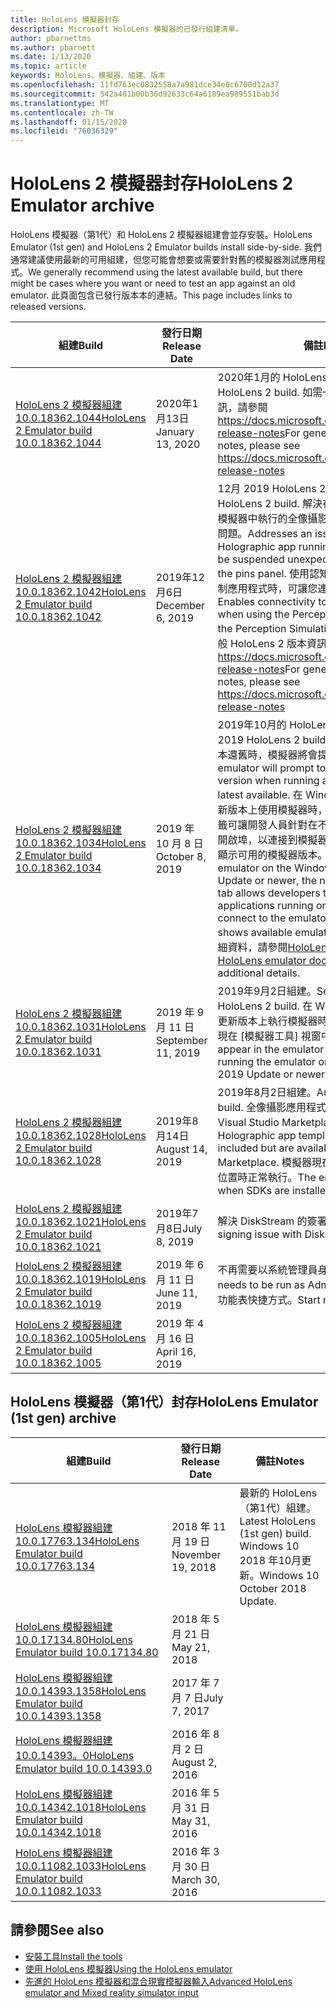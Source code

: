 ```yaml
---
title: HoloLens 模擬器封存
description: Microsoft HoloLens 模擬器的已發行組建清單。
author: pbarnettms
ms.author: pbarnett
ms.date: 1/13/2020
ms.topic: article
keywords: HoloLens、模擬器、組建、版本
ms.openlocfilehash: 11fd763ec0832558a7a981dce34e0c6700d12a37
ms.sourcegitcommit: 542a481b00b36d92633c64a6189ea989551bab3d
ms.translationtype: MT
ms.contentlocale: zh-TW
ms.lasthandoff: 01/15/2020
ms.locfileid: "76036329"
---
```

# <a name="hololens-2-emulator-archive"></a><span data-ttu-id="a5b61-104">HoloLens 2 模擬器封存</span><span class="sxs-lookup"><span data-stu-id="a5b61-104">HoloLens 2 Emulator archive</span></span>

<span data-ttu-id="a5b61-105">HoloLens 模擬器（第1代）和 HoloLens 2 模擬器組建會並存安裝。</span><span class="sxs-lookup"><span data-stu-id="a5b61-105">HoloLens Emulator (1st gen) and HoloLens 2 Emulator builds install side-by-side.</span></span> <span data-ttu-id="a5b61-106">我們通常建議使用最新的可用組建，但您可能會想要或需要針對舊的模擬器測試應用程式。</span><span class="sxs-lookup"><span data-stu-id="a5b61-106">We generally recommend using the latest available build, but there might be cases where you want or need to test an app against an old emulator.</span></span> <span data-ttu-id="a5b61-107">此頁面包含已發行版本本的連結。</span><span class="sxs-lookup"><span data-stu-id="a5b61-107">This page includes links to released versions.</span></span>

|  <span data-ttu-id="a5b61-108">組建</span><span class="sxs-lookup"><span data-stu-id="a5b61-108">Build</span></span> |  <span data-ttu-id="a5b61-109">發行日期</span><span class="sxs-lookup"><span data-stu-id="a5b61-109">Release Date</span></span> |  <span data-ttu-id="a5b61-110">備註</span><span class="sxs-lookup"><span data-stu-id="a5b61-110">Notes</span></span> | 
|----------|----------|----------|
|  [<span data-ttu-id="a5b61-111">HoloLens 2 模擬器組建10.0.18362.1044</span><span class="sxs-lookup"><span data-stu-id="a5b61-111">HoloLens 2 Emulator build 10.0.18362.1044</span></span>](https://go.microsoft.com/fwlink/?linkid=2114824) | <span data-ttu-id="a5b61-112">2020年1月13日</span><span class="sxs-lookup"><span data-stu-id="a5b61-112">January 13, 2020</span></span> | <span data-ttu-id="a5b61-113">2020年1月的 HoloLens 2 組建。</span><span class="sxs-lookup"><span data-stu-id="a5b61-113">January 2020 HoloLens 2 build.</span></span>  <span data-ttu-id="a5b61-114">如需一般 HoloLens 2 版本資訊，請參閱 https://docs.microsoft.com/hololens/hololens-release-notes</span><span class="sxs-lookup"><span data-stu-id="a5b61-114">For general HoloLens 2 release notes, please see https://docs.microsoft.com/hololens/hololens-release-notes</span></span> |
|  [<span data-ttu-id="a5b61-115">HoloLens 2 模擬器組建10.0.18362.1042</span><span class="sxs-lookup"><span data-stu-id="a5b61-115">HoloLens 2 Emulator build 10.0.18362.1042</span></span>](https://go.microsoft.com/fwlink/?linkid=2112589) | <span data-ttu-id="a5b61-116">2019年12月6日</span><span class="sxs-lookup"><span data-stu-id="a5b61-116">December 6, 2019</span></span> | <span data-ttu-id="a5b61-117">12月 2019 HoloLens 2 組建。</span><span class="sxs-lookup"><span data-stu-id="a5b61-117">December 2019 HoloLens 2 build.</span></span>  <span data-ttu-id="a5b61-118">解決在顯示 [針腳] 面板時，在模擬器中執行的全像攝影應用程式不會意外暫停的問題。</span><span class="sxs-lookup"><span data-stu-id="a5b61-118">Addresses an issue where a Holographic app running in the emulator will be suspended unexpectedly when displaying the pins panel.</span></span>  <span data-ttu-id="a5b61-119">使用認知模擬 API 或感知模擬控制應用程式時，可讓您連接到遠端模擬器。</span><span class="sxs-lookup"><span data-stu-id="a5b61-119">Enables connectivity to a remote emulator when using the Perception Simulation API or the Perception Simulation Control app.</span></span>  <span data-ttu-id="a5b61-120">如需一般 HoloLens 2 版本資訊，請參閱 https://docs.microsoft.com/hololens/hololens-release-notes</span><span class="sxs-lookup"><span data-stu-id="a5b61-120">For general HoloLens 2 release notes, please see https://docs.microsoft.com/hololens/hololens-release-notes</span></span> |
|  [<span data-ttu-id="a5b61-121">HoloLens 2 模擬器組建10.0.18362.1034</span><span class="sxs-lookup"><span data-stu-id="a5b61-121">HoloLens 2 Emulator build 10.0.18362.1034</span></span>](https://go.microsoft.com/fwlink/?linkid=2106649) | <span data-ttu-id="a5b61-122">2019 年 10 月 8 日</span><span class="sxs-lookup"><span data-stu-id="a5b61-122">October 8, 2019</span></span> | <span data-ttu-id="a5b61-123">2019年10月的 HoloLens 2 組建。</span><span class="sxs-lookup"><span data-stu-id="a5b61-123">October 2019 HoloLens 2 build.</span></span>  <span data-ttu-id="a5b61-124">當執行的版本比最新版本還舊時，模擬器將會提示更新為新的版本。</span><span class="sxs-lookup"><span data-stu-id="a5b61-124">The emulator will prompt to update to a new version when running a version older than the latest available.</span></span>  <span data-ttu-id="a5b61-125">在 Windows 10 2019 更新或更新版本上使用模擬器時，新的 [NAT 設定] 索引標籤可讓開發人員針對在不同裝置上執行的應用程式開啟埠，以連接到模擬器，而 [更新] 索引標籤會顯示可用的模擬器版本。</span><span class="sxs-lookup"><span data-stu-id="a5b61-125">When using the emulator on the Windows 10 May 2019 Update or newer, the new NAT Configuration tab allows developers to open ports for applications running on separate devices to connect to the emulator and the Updates tab shows available emulator versions.</span></span>  <span data-ttu-id="a5b61-126">如需其他詳細資料，請參閱[HoloLens 模擬器檔](using-the-hololens-emulator.md)。</span><span class="sxs-lookup"><span data-stu-id="a5b61-126">See the [HoloLens emulator documentation](using-the-hololens-emulator.md) for additional details.</span></span> |
|  [<span data-ttu-id="a5b61-127">HoloLens 2 模擬器組建10.0.18362.1031</span><span class="sxs-lookup"><span data-stu-id="a5b61-127">HoloLens 2 Emulator build 10.0.18362.1031</span></span>](https://go.microsoft.com/fwlink/?linkid=2103724) | <span data-ttu-id="a5b61-128">2019 年 9 月 11 日</span><span class="sxs-lookup"><span data-stu-id="a5b61-128">September 11, 2019</span></span> | <span data-ttu-id="a5b61-129">2019年9月2日組建。</span><span class="sxs-lookup"><span data-stu-id="a5b61-129">September 2019 HoloLens 2 build.</span></span>  <span data-ttu-id="a5b61-130">在 Windows 10 2019 更新或更新版本上執行模擬器時，[網路] 索引標籤會出現在 [模擬器工具] 視窗中。</span><span class="sxs-lookup"><span data-stu-id="a5b61-130">The Network tab will appear in the emulator Tools window when running the emulator on the Windows 10 May 2019 Update or newer.</span></span> |
|  [<span data-ttu-id="a5b61-131">HoloLens 2 模擬器組建10.0.18362.1028</span><span class="sxs-lookup"><span data-stu-id="a5b61-131">HoloLens 2 Emulator build 10.0.18362.1028</span></span>](https://go.microsoft.com/fwlink/?linkid=2101019) | <span data-ttu-id="a5b61-132">2019年8月14日</span><span class="sxs-lookup"><span data-stu-id="a5b61-132">August 14, 2019</span></span> | <span data-ttu-id="a5b61-133">2019年8月2日組建。</span><span class="sxs-lookup"><span data-stu-id="a5b61-133">August 2019 HoloLens 2 build.</span></span>  <span data-ttu-id="a5b61-134">全像攝影應用程式範本已不再包含，但可在 Visual Studio Marketplace 中使用。</span><span class="sxs-lookup"><span data-stu-id="a5b61-134">Holographic app templates are no longer included but are available in the Visual Studio Marketplace.</span></span>  <span data-ttu-id="a5b61-135">模擬器現在可以在 Sdk 安裝到自訂位置時正常執行。</span><span class="sxs-lookup"><span data-stu-id="a5b61-135">The emulator will now work when SDKs are installed to a custom location.</span></span> |
|  [<span data-ttu-id="a5b61-136">HoloLens 2 模擬器組建10.0.18362.1021</span><span class="sxs-lookup"><span data-stu-id="a5b61-136">HoloLens 2 Emulator build 10.0.18362.1021</span></span>](https://go.microsoft.com/fwlink/?linkid=2098508) | <span data-ttu-id="a5b61-137">2019年7月8日</span><span class="sxs-lookup"><span data-stu-id="a5b61-137">July 8, 2019</span></span> | <span data-ttu-id="a5b61-138">解決 DiskStream 的簽署問題</span><span class="sxs-lookup"><span data-stu-id="a5b61-138">Addresses a signing issue with DiskStream.dll</span></span> |
|  [<span data-ttu-id="a5b61-139">HoloLens 2 模擬器組建10.0.18362.1019</span><span class="sxs-lookup"><span data-stu-id="a5b61-139">HoloLens 2 Emulator build 10.0.18362.1019</span></span>](https://go.microsoft.com/fwlink/?linkid=2095316) | <span data-ttu-id="a5b61-140">2019 年 6 月 11 日</span><span class="sxs-lookup"><span data-stu-id="a5b61-140">June 11, 2019</span></span> | <span data-ttu-id="a5b61-141">不再需要以系統管理員身分執行。</span><span class="sxs-lookup"><span data-stu-id="a5b61-141">No longer needs to be run as Administrator.</span></span>  <span data-ttu-id="a5b61-142">已加入 [開始] 功能表快捷方式。</span><span class="sxs-lookup"><span data-stu-id="a5b61-142">Start menu shortcut added.</span></span> |
|  [<span data-ttu-id="a5b61-143">HoloLens 2 模擬器組建10.0.18362.1005</span><span class="sxs-lookup"><span data-stu-id="a5b61-143">HoloLens 2 Emulator build 10.0.18362.1005</span></span>](https://go.microsoft.com/fwlink/?linkid=2087187) | <span data-ttu-id="a5b61-144">2019 年 4 月 16 日</span><span class="sxs-lookup"><span data-stu-id="a5b61-144">April 16, 2019</span></span> |  |

## <a name="hololens-emulator-1st-gen-archive"></a><span data-ttu-id="a5b61-145">HoloLens 模擬器（第1代）封存</span><span class="sxs-lookup"><span data-stu-id="a5b61-145">HoloLens Emulator (1st gen) archive</span></span>

|  <span data-ttu-id="a5b61-146">組建</span><span class="sxs-lookup"><span data-stu-id="a5b61-146">Build</span></span> |  <span data-ttu-id="a5b61-147">發行日期</span><span class="sxs-lookup"><span data-stu-id="a5b61-147">Release Date</span></span> |  <span data-ttu-id="a5b61-148">備註</span><span class="sxs-lookup"><span data-stu-id="a5b61-148">Notes</span></span> | 
|----------|----------|----------|
|  [<span data-ttu-id="a5b61-149">HoloLens 模擬器組建10.0.17763.134</span><span class="sxs-lookup"><span data-stu-id="a5b61-149">HoloLens Emulator build 10.0.17763.134</span></span>](https://go.microsoft.com/fwlink/?linkid=2065980) | <span data-ttu-id="a5b61-150">2018 年 11 月 19 日</span><span class="sxs-lookup"><span data-stu-id="a5b61-150">November 19, 2018</span></span> | <span data-ttu-id="a5b61-151">最新的 HoloLens （第1代）組建。</span><span class="sxs-lookup"><span data-stu-id="a5b61-151">Latest HoloLens (1st gen) build.</span></span> <span data-ttu-id="a5b61-152">Windows 10 2018 年10月更新。</span><span class="sxs-lookup"><span data-stu-id="a5b61-152">Windows 10 October 2018 Update.</span></span> |
|  [<span data-ttu-id="a5b61-153">HoloLens 模擬器組建10.0.17134.80</span><span class="sxs-lookup"><span data-stu-id="a5b61-153">HoloLens Emulator build 10.0.17134.80</span></span>](https://go.microsoft.com/fwlink/?linkid=874531) | <span data-ttu-id="a5b61-154">2018 年 5 月 21 日</span><span class="sxs-lookup"><span data-stu-id="a5b61-154">May 21, 2018</span></span> | 
|  [<span data-ttu-id="a5b61-155">HoloLens 模擬器組建10.0.14393.1358</span><span class="sxs-lookup"><span data-stu-id="a5b61-155">HoloLens Emulator build 10.0.14393.1358</span></span>](https://go.microsoft.com/fwlink/?linkid=852626) |  <span data-ttu-id="a5b61-156">2017 年 7 月 7 日</span><span class="sxs-lookup"><span data-stu-id="a5b61-156">July 7, 2017</span></span> |
|  [<span data-ttu-id="a5b61-157">HoloLens 模擬器組建10.0.14393。0</span><span class="sxs-lookup"><span data-stu-id="a5b61-157">HoloLens Emulator build 10.0.14393.0</span></span>](https://go.microsoft.com/fwlink/?LinkID=823018) |  <span data-ttu-id="a5b61-158">2016 年 8 月 2 日</span><span class="sxs-lookup"><span data-stu-id="a5b61-158">August 2, 2016</span></span> |
|  [<span data-ttu-id="a5b61-159">HoloLens 模擬器組建10.0.14342.1018</span><span class="sxs-lookup"><span data-stu-id="a5b61-159">HoloLens Emulator build 10.0.14342.1018</span></span>](https://go.microsoft.com/fwlink/?LinkID=823018) |  <span data-ttu-id="a5b61-160">2016 年 5 月 31 日</span><span class="sxs-lookup"><span data-stu-id="a5b61-160">May 31, 2016</span></span> |
|  [<span data-ttu-id="a5b61-161">HoloLens 模擬器組建10.0.11082.1033</span><span class="sxs-lookup"><span data-stu-id="a5b61-161">HoloLens Emulator build 10.0.11082.1033</span></span>](https://go.microsoft.com/fwlink/?LinkID=724053) |  <span data-ttu-id="a5b61-162">2016 年 3 月 30 日</span><span class="sxs-lookup"><span data-stu-id="a5b61-162">March 30, 2016</span></span> |

## <a name="see-also"></a><span data-ttu-id="a5b61-163">請參閱</span><span class="sxs-lookup"><span data-stu-id="a5b61-163">See also</span></span>
* [<span data-ttu-id="a5b61-164">安裝工具</span><span class="sxs-lookup"><span data-stu-id="a5b61-164">Install the tools</span></span>](install-the-tools.md)
* [<span data-ttu-id="a5b61-165">使用 HoloLens 模擬器</span><span class="sxs-lookup"><span data-stu-id="a5b61-165">Using the HoloLens emulator</span></span>](using-the-hololens-emulator.md)
* [<span data-ttu-id="a5b61-166">先進的 HoloLens 模擬器和混合現實模擬器輸入</span><span class="sxs-lookup"><span data-stu-id="a5b61-166">Advanced HoloLens emulator and Mixed reality simulator input</span></span>](advanced-hololens-emulator-and-mixed-reality-simulator-input.md)
